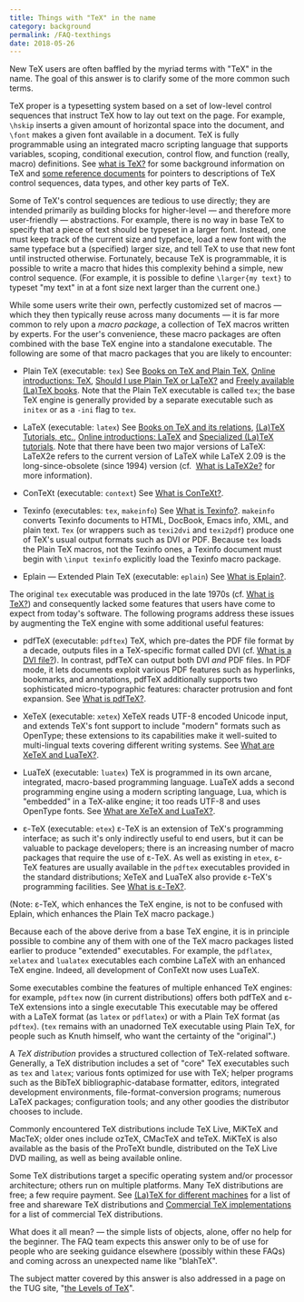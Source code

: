 ```yaml
---
title: Things with "TeX" in the name
category: background
permalink: /FAQ-texthings
date: 2018-05-26
---
```


New TeX users are often baffled by the myriad terms with "TeX"
in the name.  The goal of this answer is to clarify some of the more
common such terms.

TeX proper is a typesetting system based on a set of low-level
control sequences that instruct TeX how to lay out text on the
page.  For example, `\hskip` inserts a given amount of horizontal
space into the document, and `\font` makes a given font available
in a document.  TeX is fully programmable using an integrated macro
scripting language that supports variables, scoping, conditional
execution, control flow, and function (really, macro) definitions.
See 
[what is TeX?](FAQ-whatTeX) for some background
information on TeX and 
[some reference documents](FAQ-ref-doc) for pointers to
descriptions of TeX control sequences, data types, and other key
parts of TeX.

Some of TeX's control sequences are tedious to use directly; they are
intended primarily as building blocks for higher-level&nbsp;&mdash; and therefore
more user-friendly&nbsp;&mdash;  abstractions.  For example, there is no way in
base TeX to specify that a piece of text should be typeset in a
larger font.  Instead, one must keep track of the current size and
typeface, load a new font with the same typeface but a (specified)
larger size, and tell TeX to use that new font until instructed
otherwise.  Fortunately, because TeX is programmable, it is
possible to write a macro that hides this complexity behind a simple,
new control sequence.  (For example, it is possible to define
`\larger{my text}` to typeset "my text" in
at a font size next larger than the current one.)

While some users write their own, perfectly customized set of
macros&nbsp;&mdash; which they then typically reuse across many documents&nbsp;&mdash; it is
far more common to rely upon a _macro package_, a collection of
TeX macros written by experts.  For the user's convenience, these
macro packages are often combined with the base TeX engine into a
standalone executable.  The following are some of that macro packages
that you are likely to encounter:

  - Plain TeX (executable: `tex`)
  See
  [Books on TeX and Plain TeX](FAQ-tex-books),
  [Online introductions: TeX](FAQ-man-tex),
  [Should I use Plain TeX or LaTeX?](FAQ-plainvltx) and
  [Freely available (La)TeX books](FAQ-ol-books).
  Note that the Plain TeX executable is called `tex`; the
  base TeX engine is generally provided by a separate executable
  such as `initex` or as a `-ini` flag to
  `tex`.

  - LaTeX (executable: `latex`)
  See
  [Books on TeX and its relations](FAQ-latex-books),
  [(La)TeX Tutorials, etc.](FAQ-tutorialsstar),
  [Online introductions: LaTeX](FAQ-man-latex) and
  [Specialized (La)TeX tutorials](FAQ-tutbitslatex).
  Note that there have been two major versions of LaTeX: LaTeX2e
  refers to the current version of LaTeX while LaTeX 2.09 is the
  long-since-obsolete (since 1994) version (cf.&nbsp;
  [What is LaTeX2e?](FAQ-latex2e) for more information).

  - ConTeXt (executable: `context`)
  See
  [What is ConTeXt?](FAQ-ConTeXt).

  - Texinfo (executables: `tex`, `makeinfo`)
  See
  [What is Texinfo?](FAQ-texinfo).  `makeinfo`
  converts Texinfo documents to HTML, DocBook, Emacs info,
  XML, and plain text.  `Tex` (or wrappers such as
  `texi2dvi` and `texi2pdf`) produce one of TeX's
  usual output formats such as DVI or PDF.  Because
  `tex` loads the Plain TeX macros, not the Texinfo ones,
  a Texinfo document must begin with
    `\input texinfo`
  explicitly load the Texinfo macro package.

  - Eplain&nbsp;&mdash; Extended Plain TeX (executable: `eplain`)
  See
  [What is Eplain?](FAQ-eplain).

The original `tex` executable was produced in the late 1970s
(cf.&nbsp;[What is TeX?](FAQ-whatTeX)) and consequently
lacked some features that users have come to expect from today's
software.  The following programs address these issues by augmenting
the TeX engine with some additional useful features:

  - pdfTeX (executable: `pdftex`)
  TeX, which pre-dates the PDF file format by a decade,
  outputs files in a TeX-specific format called DVI
  (cf.&nbsp;[What is a DVI file?](FAQ-dvi)).  In
  contrast, pdfTeX can output both DVI _and_ PDF
  files.  In PDF mode, it lets documents exploit various
  PDF features such as hyperlinks, bookmarks, and annotations,
  pdfTeX additionally supports two sophisticated micro-typographic
  features: character protrusion and font expansion.  See
  [What is pdfTeX?](FAQ-pdftex).

  - XeTeX (executable: `xetex`)
  XeTeX reads UTF-8 encoded Unicode input, and extends
  TeX's font support to include "modern" formats such as
  OpenType; these extensions to its capabilities make it
  well-suited to multi-lingual texts covering different writing
  systems.  See [What are XeTeX and LuaTeX?](FAQ-xetex-luatex).

  - LuaTeX (executable: `luatex`)
  TeX is programmed in its own arcane, integrated, macro-based
  programming language.  LuaTeX adds a second programming engine
  using a modern scripting language, Lua, which is "embedded" in a
  TeX-alike engine; it too reads UTF-8 and uses
  OpenType fonts.  See 
  [What are XeTeX and LuaTeX?](FAQ-xetex-luatex).

  - &epsilon;-TeX (executable: `etex`)
  &epsilon;-TeX is an extension of TeX's programming interface; as such
  it's only indirectly useful to end users, but it can be valuable to
  package developers; there is an increasing number of macro packages
  that require the use of &epsilon;-TeX.  As well as existing in
  `etex`, &epsilon;-TeX features are usually available in the
  `pdftex` executables provided in the standard
  distributions; XeTeX and LuaTeX also provide &epsilon;-TeX's
  programming facilities.    See 
  [What is &epsilon;-TeX?](FAQ-etex).

  (Note: &epsilon;-TeX, which enhances the TeX engine, is not to be
  confused with Eplain, which enhances the Plain TeX macro
  package.)

Because each of the above derive from a base TeX engine, it is in
principle possible to combine any of them with one of the TeX macro
packages listed earlier to produce "extended" executables.  For
example, the `pdflatex`, `xelatex` and
`lualatex` executables each combine LaTeX with an enhanced
TeX engine.  Indeed, all development of
ConTeXt now uses LuaTeX.

Some executables combine the features of multiple enhanced TeX
engines: for example, `pdftex` now (in current distributions)
offers both pdfTeX and &epsilon;-TeX extensions into a single executable
This executable may be offered with a LaTeX format (as
`latex` or `pdflatex`) or with a Plain TeX format
(as `pdftex`).  (`tex` remains with an unadorned
TeX executable using Plain TeX, for people such as Knuth himself,
who want the certainty of the "original".)

A _TeX distribution_ provides a structured collection of
TeX-related software.  Generally, a TeX distribution includes a
set of "core" TeX executables such as `tex` and
`latex`; various fonts optimized for use with TeX; helper
programs such as the BibTeX bibliographic-database formatter,
editors, integrated development environments, file-format-conversion
programs; numerous LaTeX packages; configuration tools; and any
other goodies the distributor chooses to include.

Commonly encountered TeX distributions include TeX&nbsp;Live,
MiKTeX and MacTeX; older ones include ozTeX,
CMacTeX and teTeX.  MiKTeX is also available as the
basis of the ProTeXt bundle, distributed on the TeX&nbsp;Live
DVD mailing, as well as being available online.

Some TeX distributions target a specific operating system and/or
processor architecture; others run on multiple platforms.  Many TeX
distributions are free; a few require payment.  See 
[(La)TeX for different machines](FAQ-TeXsystems) for a
list of free and shareware TeX distributions and 
[Commercial TeX implementations](FAQ-commercial) for a
list of commercial TeX distributions.

What does it all mean?&nbsp;&mdash; the simple lists of objects, alone, offer
no help for the beginner.  The FAQ team expects this answer
only to be of use for people who are seeking guidance elsewhere
(possibly within these FAQs) and coming across an unexpected
name like "blahTeX".

The subject matter covered by this answer is also addressed in a page
on the TUG site, 
"[the Levels of TeX](https://tug.org/levels.html)".

